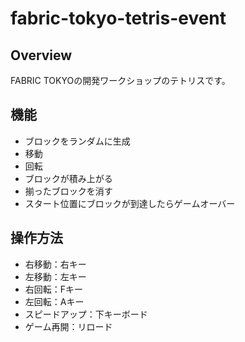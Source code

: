 # fabric-tokyo-tetris-event

## Overview
FABRIC TOKYOの開発ワークショップのテトリスです。

## 機能
- ブロックをランダムに生成
- 移動
- 回転
- ブロックが積み上がる
- 揃ったブロックを消す
- スタート位置にブロックが到達したらゲームオーバー

## 操作方法
- 右移動：右キー
- 左移動：左キー
- 右回転：Fキー
- 左回転：Aキー
- スピードアップ：下キーボード
- ゲーム再開：リロード
